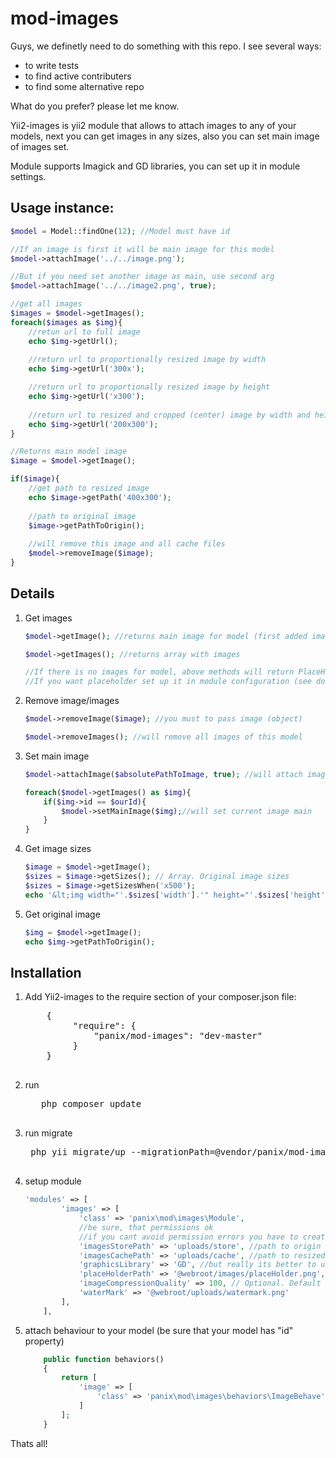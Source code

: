 mod-images
===========
Guys, we definetly need to do something with this repo. I see several ways:
<ul>
<li>to write tests</li>
<li>to find active contributers</li>
<li>to find some alternative repo</li>
</ul>
What do you prefer? please let me know.



Yii2-images is yii2 module that allows to attach images to any of your models, next you can get images in any sizes, also you can set main image of images set.

Module supports Imagick and GD libraries, you can set up it in module settings.


Usage instance:
-------------

```php
$model = Model::findOne(12); //Model must have id

//If an image is first it will be main image for this model
$model->attachImage('../../image.png');

//But if you need set another image as main, use second arg
$model->attachImage('../../image2.png', true);

//get all images
$images = $model->getImages();
foreach($images as $img){
    //retun url to full image
    echo $img->getUrl();
    
    //return url to proportionally resized image by width
    echo $img->getUrl('300x');

    //return url to proportionally resized image by height
    echo $img->getUrl('x300');
    
    //return url to resized and cropped (center) image by width and height
    echo $img->getUrl('200x300');
}

//Returns main model image
$image = $model->getImage();

if($image){
    //get path to resized image 
    echo $image->getPath('400x300');
    
    //path to original image
    $image->getPathToOrigin();
    
    //will remove this image and all cache files
    $model->removeImage($image);
}

```

Details
-------------
1. Get images
    ```php
    $model->getImage(); //returns main image for model (first added image or setted as main)
    
    $model->getImages(); //returns array with images
    
    //If there is no images for model, above methods will return PlaceHolder images or null
    //If you want placeholder set up it in module configuration (see documentation)
    
    ```
2. Remove image/images
    ```php
    $model->removeImage($image); //you must to pass image (object)
    
    $model->removeImages(); //will remove all images of this model
    ```

3. Set main image
    ```php
    $model->attachImage($absolutePathToImage, true); //will attach image and make it main
    
    foreach($model->getImages() as $img){
        if($img->id == $ourId){
            $model->setMainImage($img);//will set current image main
        }
    }
    ```

4. Get image sizes
    ```php
    $image = $model->getImage();
    $sizes = $image->getSizes(); // Array. Original image sizes
    $sizes = $image->getSizesWhen('x500');
    echo '&lt;img width="'.$sizes['width'].'" height="'.$sizes['height'].'" src="'.$image->getUrl('x500').'" />';
    ```

5. Get original image
    ```php
    $img = $model->getImage();
    echo $img->getPathToOrigin();
    ```


Installation
-------------
1. Add Yii2-images to the require section of your composer.json file:
    <pre>
       {
            "require": {
                "panix/mod-images": "dev-master"
            }
       }
    </pre>
2. run 
    <pre>
      php composer update
    </pre>

3. run migrate
    <pre>
    php yii migrate/up --migrationPath=@vendor/panix/mod-images/migrations
    </pre>

4. setup module
    ```php
    'modules' => [
            'images' => [
                'class' => 'panix\mod\images\Module',
                //be sure, that permissions ok 
                //if you cant avoid permission errors you have to create "images" folder in web root manually and set 777 permissions
                'imagesStorePath' => 'uploads/store', //path to origin images
                'imagesCachePath' => 'uploads/cache', //path to resized copies
                'graphicsLibrary' => 'GD', //but really its better to use 'Imagick' 
                'placeHolderPath' => '@webroot/images/placeHolder.png', // if you want to get placeholder when image not exists, string will be processed by Yii::getAlias
                'imageCompressionQuality' => 100, // Optional. Default value is 85.
                'waterMark' => '@webroot/uploads/watermark.png'
            ],
        ],
    ```

5. attach behaviour to your model (be sure that your model has "id" property)
    ```php
        public function behaviors()
        {
            return [
                'image' => [
                    'class' => 'panix\mod\images\behaviors\ImageBehave',
                ]
            ];
        }
    ```

Thats all!


